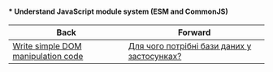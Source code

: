 #### * Understand JavaScript module system (ESM and CommonJS)



| Back | Forward |
|---|---|
| [Write simple DOM manipulation code](/ua/junior/javascript/write-a-small-javascript-code.md)  | [Для чого потрібні бази даних у застосунках?](/ua/junior/database/what-are-databases-for-in-applications.md) |